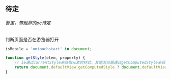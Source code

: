 ## 待定

###### 暂定，带触屏的pc待定

判断页面是否在游览器打开

```javascript
isMobile = 'ontouchstart' in document;
```

```javascript
function getStyle(elem, property) {
    // ie通过currentStyle来获取元素的样式，其他浏览器通过getComputedStyle来获取
    return document.defaultView.getComputedStyle ? document.defaultView.getComputedStyle(elem, false)[property] : elem.currentStyle[property];
}
```

